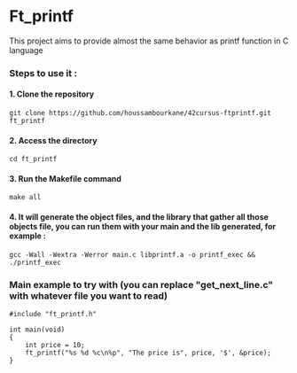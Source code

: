 # Ft_printf
This project aims to provide almost the same behavior as printf function in C language
### Steps to use it :
#### 1. Clone the repository
```
git clone https://github.com/houssambourkane/42cursus-ftprintf.git ft_printf
```
#### 2. Access the directory
```
cd ft_printf
```
#### 3. Run the Makefile command
```
make all
```
#### 4. It will generate the object files, and the library that gather all those objects file, you can run them with your main and the lib generated, for example :
```
gcc -Wall -Wextra -Werror main.c libprintf.a -o printf_exec && ./printf_exec
 ```

### Main example to try with (you can replace "get_next_line.c" with whatever file you want to read)
```
#include "ft_printf.h"

int main(void)
{
    int price = 10;
    ft_printf("%s %d %c\n%p", "The price is", price, '$', &price);
}
```
